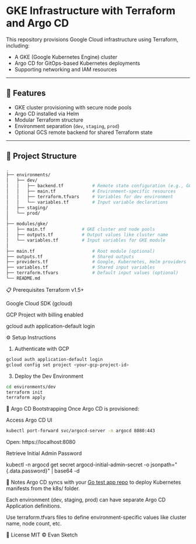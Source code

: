 # GKE Infrastructure with Terraform and Argo CD

This repository provisions Google Cloud infrastructure using Terraform, including:

- A GKE (Google Kubernetes Engine) cluster
- Argo CD for GitOps-based Kubernetes deployments
- Supporting networking and IAM resources

---

## 🚀 Features

- GKE cluster provisioning with secure node pools
- Argo CD installed via Helm
- Modular Terraform structure
- Environment separation (`dev`, `staging`, `prod`)
- Optional GCS remote backend for shared Terraform state

---

## 🧱 Project Structure

```bash
.
├── environments/
│   ├── dev/
│   │   ├── backend.tf           # Remote state configuration (e.g., GCS)
│   │   ├── main.tf              # Environment-specific resources
│   │   ├── terraform.tfvars     # Variables for dev environment
│   │   └── variables.tf         # Input variable declarations
│   ├── staging/
│   └── prod/
│
├── modules/gke/
│   ├── main.tf              # GKE cluster and node pools
│   ├── outputs.tf           # Output values like cluster name
│   └── variables.tf         # Input variables for GKE module
│
├── main.tf                      # Root module (optional)
├── outputs.tf                   # Shared outputs
├── providers.tf                 # Google, Kubernetes, Helm providers
├── variables.tf                 # Shared input variables
├── terraform.tfvars             # Default input values (optional)
└── README.md
```

📋 Prerequisites
Terraform v1.5+

Google Cloud SDK (gcloud)

GCP Project with billing enabled

gcloud auth application-default login

⚙️ Setup Instructions
1. Authenticate with GCP
```bash
gcloud auth application-default login
gcloud config set project <your-gcp-project-id>
```

3. Deploy the Dev Environment
```bash
cd environments/dev
terraform init
terraform apply
```

🔁 Argo CD Bootstrapping
Once Argo CD is provisioned:

Access Argo CD UI
```bash
kubectl port-forward svc/argocd-server -n argocd 8080:443
```
Open: https://localhost:8080

Retrieve Initial Admin Password

kubectl -n argocd get secret argocd-initial-admin-secret -o jsonpath="{.data.password}" | base64 -d


🧠 Notes
Argo CD syncs with your [Go test app repo](https://github.com/esketch545/my-go-gopher/tree/main) to deploy Kubernetes manifests from the k8s/ folder.

Each environment (dev, staging, prod) can have separate Argo CD Application definitions.

Use terraform.tfvars files to define environment-specific values like cluster name, node count, etc.

🪪 License
MIT © Evan Sketch
